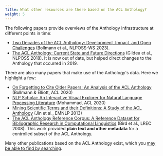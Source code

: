 ```yaml
---
Title: What other resources are there based on the ACL Anthology?
weight: 5
---
```


The following papers provide overviews of the Anthology infrastructure at different points in time:

- [Two Decades of the ACL Anthology: Development, Impact, and Open Challenges](https://aclanthology.org/2023.nlposs-1.10) (Bollmann et al., NLPOSS-WS 2023).
- [The ACL Anthology: Current State and Future Directions](https://aclanthology.org/W18-2504) (Gildea et al., NLPOSS 2018).
  It is now out of date, but helped direct changes to the Anthology that occurred in 2019.

There are also many papers that make use of the Anthology's data.
Here we highlight a few:

- [On Forgetting to Cite Older Papers: An Analysis of the ACL Anthology](https://aclanthology.org/2020.acl-main.699) (Bollmann & Elliott, ACL 2020)
- [NLP Scholar: An Interactive Visual Explorer for Natural Language Processing Literature](https://aclanthology.org/2020.acl-demos.27) (Mohammad, ACL 2020)
- [Mining Scientific Terms and their Definitions: A Study of the ACL Anthology](https://aclanthology.org/D13-1073) (Jin et al., EMNLP 2013)
- [The ACL Anthology Reference Corpus: A Reference Dataset for Bibliographic Research in Computational Linguistics](http://www.lrec-conf.org/proceedings/lrec2008/pdf/445_paper.pdf) (Bird et al., LREC 2008).
  This work provided **plain text and other metadata** for a controlled subset of the ACL Anthology.

Many other publications based on the ACL Anthology exist, which you [may be able to find by searching](https://www.semanticscholar.org/search?q=acl+anthology).
